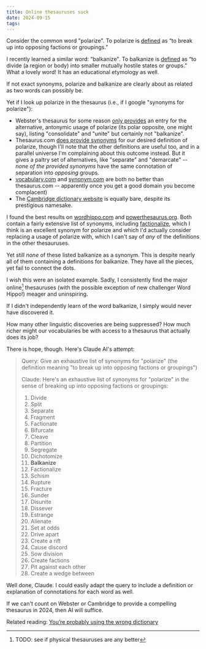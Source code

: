 ```yaml
---
title: Online thesauruses suck
date: 2024-09-15
tags:
---
```


Consider the common word "polarize". To polarize is [defined](https://www.merriam-webster.com/dictionary/polarize) as “to break up into opposing factions or groupings.”

I recently learned a similar word: “balkanize". To balkanize is [defined](https://www.merriam-webster.com/dictionary/balkanized) as  “to divide (a region or body) into smaller mutually hostile states or groups.” What a lovely word! It has an educational etymology as well. 

If not exact synonyms, polarize and balkanize are clearly about as related as two words can possibly be.

Yet if I look up polarize in the thesaurus (i.e., if I google "synonyms for polarize"):
* Webster's thesaurus for some reason [only provides](https://www.merriam-webster.com/thesaurus/polarize) an entry for the alternative, antonymic usage of polarize (its polar opposite, one might say), listing "consolidate" and "unite" but certainly not "balkanize".
* Thesaurus.com [does provide synonyms](https://www.thesaurus.com/browse/polarize) for our desired definition of polarize, though I'll note that the other definitions are useful too, and in a parallel universe I'm complaining about this outcome instead. But it gives a paltry set of alternatives,  like "separate" and "demarcate" -- *none of the provided synonyms* have the same connotation of separation into *opposing* groups.
* [vocabulary.com](https://www.vocabulary.com/dictionary/polarize) and [synonym.com](https://www.synonym.com/synonyms/polarize) are both no better than thesaurus.com -- apparently once you get a good domain you become complacent)
* The [Cambridge dictionary website](https://dictionary.cambridge.org/us/thesaurus/polarize) is equally bare, despite its prestigious namesake.

I found the best results on [wordhippo.com](https://www.wordhippo.com/what-is/another-word-for/polarize.html) and [powerthesaurus.org](https://www.powerthesaurus.org/polarize/synonyms). Both contain a fairly extensive list of synonyms, including [factionalize](https://www.wordhippo.com/what-is/another-word-for/factionalize.html), which I think is an excellent synonym for polarize and which I'd actually consider replacing a usage of polarize with, which I can't say of *any* of the definitions in the other thesauruses.

Yet still *none* of these listed balkanize as a synonym. This is despite nearly all of them containing a definitions for balkanize. They have all the pieces, yet fail to connect the dots.

I wish this were an isolated example. Sadly, I consistently find the major online[^1] thesauruses (with the possible exception of new challenger Word Hippo!) meager and uninspiring.

If I didn't independently learn of the word balkanize, I simply would never have discovered it.

How many other linguistic discoveries are being suppressed? How much richer might our vocabularies be with access to a thesaurus that actually does its job? 

There is hope, though. Here's Claude AI's attempt:

> Query: Give an exhaustive list of synonyms for "polarize" (the definition meaning "to break up into opposing factions or groupings")
>
>Claude: Here's an exhaustive list of synonyms for "polarize" in the sense of breaking up into opposing factions or groupings:  
>1. Divide
>2. Split
>3. Separate
>4. Fragment
>5. Factionate
>6. Bifurcate
>7. Cleave
>8. Partition
>9. Segregate
>10. Dichotomize
>11. **Balkanize**
>12. Factionalize
>13. Schism
>14. Rupture
>15. Fracture
>16. Sunder
>17. Disunite
>18. Dissever
>19. Estrange
>20. Alienate
>21. Set at odds
>22. Drive apart
>23. Create a rift
>24. Cause discord
>25. Sow division
>26. Create factions
>27. Pit against each other
>28. Create a wedge between 

Well done, Claude. I could easily adapt the query to include a definition or explanation of connotations for each word as well.

If we can't count on Webster or Cambridge to provide a compelling thesaurus in 2024, then AI will suffice.

Related reading: [You’re probably using the wrong dictionary](https://jsomers.net/blog/dictionary)

[^1]: TODO: see if physical thesauruses are any better